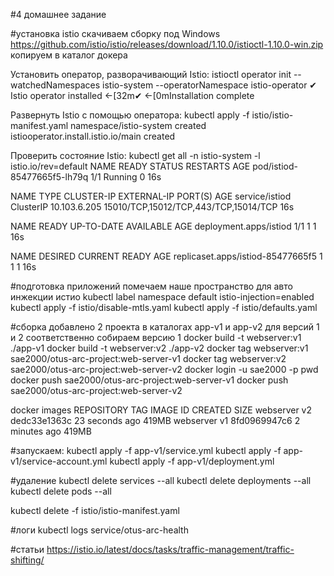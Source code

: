 #4 домашнее задание

#установка istio
скачиваем сборку под Windows
https://github.com/istio/istio/releases/download/1.10.0/istioctl-1.10.0-win.zip
копируем в каталог докера

Установить оператор, разворачивающий Istio:
istioctl operator init --watchedNamespaces istio-system --operatorNamespace istio-operator
✔ Istio operator installed
←[32m✔ ←[0mInstallation complete

Развернуть Istio c помощью оператора:
kubectl apply -f istio/istio-manifest.yaml
namespace/istio-system created
istiooperator.install.istio.io/main created


Проверить состояние Istio:
kubectl get all -n istio-system -l istio.io/rev=default
NAME                          READY   STATUS    RESTARTS   AGE
pod/istiod-85477665f5-lh79q   1/1     Running   0          16s

NAME             TYPE        CLUSTER-IP     EXTERNAL-IP   PORT(S)                                 AGE
service/istiod   ClusterIP   10.103.6.205   <none>        15010/TCP,15012/TCP,443/TCP,15014/TCP   16s

NAME                     READY   UP-TO-DATE   AVAILABLE   AGE
deployment.apps/istiod   1/1     1            1           16s

NAME                                DESIRED   CURRENT   READY   AGE
replicaset.apps/istiod-85477665f5   1         1         1       16s

#подготовка приложений
помечаем наше пространство для авто инжекции истио
kubectl label namespace default istio-injection=enabled
kubectl apply -f istio/disable-mtls.yaml
kubectl apply -f istio/defaults.yaml

#сборка
добавлено 2 проекта в каталогах app-v1 и app-v2 для версий 1 и 2 соответственно
собираем версию 1
docker build -t webserver:v1 ./app-v1
docker build -t webserver:v2 ./app-v2
docker tag webserver:v1 sae2000/otus-arc-project:web-server-v1
docker tag webserver:v2 sae2000/otus-arc-project:web-server-v2
docker login -u sae2000 -p pwd
docker push sae2000/otus-arc-project:web-server-v1
docker push sae2000/otus-arc-project:web-server-v2

docker images
REPOSITORY                                               TAG                                                     IMAGE ID       CREATED          SIZE
webserver                                                v2                                                      dedc33e1363c   23 seconds ago   419MB
webserver                                                v1                                                      8fd0969947c6   2 minutes ago    419MB

#запускаем:
kubectl apply -f app-v1/service.yml
kubectl apply -f app-v1/service-account.yml
kubectl apply -f app-v1/deployment.yml

#удаление
kubectl delete services --all
kubectl delete deployments --all
kubectl delete pods --all

kubectl delete -f istio/istio-manifest.yaml

#логи
kubectl logs service/otus-arc-health

#статьи
https://istio.io/latest/docs/tasks/traffic-management/traffic-shifting/